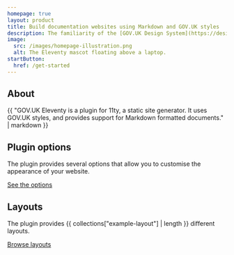 ```yaml
---
homepage: true
layout: product
title: Build documentation websites using Markdown and GOV.UK styles
description: The familiarity of the [GOV.UK Design System](https://design-system.service.gov.uk) combined with the simplicity of the [Eleventy](https://www.11ty.dev) static site generator.
image:
  src: /images/homepage-illustration.png
  alt: The Eleventy mascot floating above a laptop.
startButton:
  href: /get-started
---
```

<div class="govuk-grid-row">
  <section class="govuk-grid-column-one-third">
    <h2 class="govuk-heading-m">About</h2>
    {{ "GOV.UK Eleventy is a plugin for 11ty, a static site generator. It uses GOV.UK styles, and provides support for Markdown formatted documents." | markdown }}
  </section>

  <section class="govuk-grid-column-one-third">
    <h2 class="govuk-heading-m">Plugin options</h2>
    <p class="govuk-body">The plugin provides several options that allow you to customise the appearance of your website.</p>
    <p class="govuk-body"><a class="govuk-link govuk-!-font-weight-bold" href="{{ '/options' | url }}">See the options</a></p>
  </section>

  <section class="govuk-grid-column-one-third">
    <h2 class="govuk-heading-m">Layouts</h2>
    <p class="govuk-body">The plugin provides {{ collections["example-layout"] | length }} different layouts.</p>
    <p class="govuk-body"><a class="govuk-link govuk-!-font-weight-bold" href="{{ '/example-layouts' | url }}">Browse layouts</a></p>
  </section>
</div>
